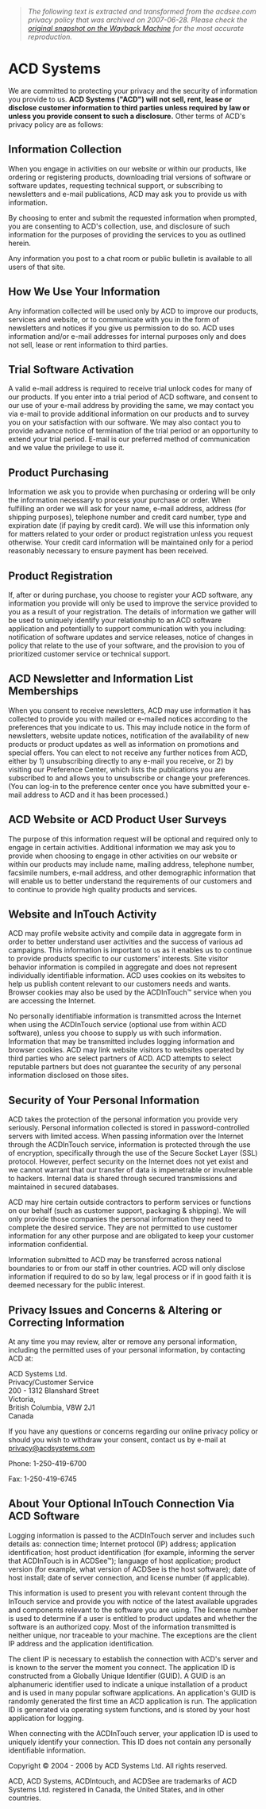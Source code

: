> *The following text is extracted and transformed from the acdsee.com privacy policy that was archived on 2007-06-28. Please check the [original snapshot on the Wayback Machine](https://web.archive.org/web/20070628200341id_/http%3A//www.acdsee.com/privacy) for the most accurate reproduction.*

# ACD Systems

We are committed to protecting your privacy and the security of information you provide to us. **ACD Systems ("ACD") will not sell, rent, lease or disclose customer information to third parties unless required by law or unless you provide consent to such a disclosure.** Other terms of ACD's privacy policy are as follows:

## Information Collection

When you engage in activities on our website or within our products, like ordering or registering products, downloading trial versions of software or software updates, requesting technical support, or subscribing to newsletters and e-mail publications, ACD may ask you to provide us with information.

By choosing to enter and submit the requested information when prompted, you are consenting to ACD's collection, use, and disclosure of such information for the purposes of providing the services to you as outlined herein.

Any information you post to a chat room or public bulletin is available to all users of that site.

## How We Use Your Information

Any information collected will be used only by ACD to improve our products, services and website, or to communicate with you in the form of newsletters and notices if you give us permission to do so. ACD uses information and/or e-mail addresses for internal purposes only and does not sell, lease or rent information to third parties.

## Trial Software Activation

A valid e-mail address is required to receive trial unlock codes for many of our products. If you enter into a trial period of ACD software, and consent to our use of your e-mail address by providing the same, we may contact you via e-mail to provide additional information on our products and to survey you on your satisfaction with our software. We may also contact you to provide advance notice of termination of the trial period or an opportunity to extend your trial period. E-mail is our preferred method of communication and we value the privilege to use it.

## Product Purchasing

Information we ask you to provide when purchasing or ordering will be only the information necessary to process your purchase or order. When fulfilling an order we will ask for your name, e-mail address, address (for shipping purposes), telephone number and credit card number, type and expiration date (if paying by credit card). We will use this information only for matters related to your order or product registration unless you request otherwise. Your credit card information will be maintained only for a period reasonably necessary to ensure payment has been received.

## Product Registration

If, after or during purchase, you choose to register your ACD software, any information you provide will only be used to improve the service provided to you as a result of your registration. The details of information we gather will be used to uniquely identify your relationship to an ACD software application and potentially to support communication with you including: notification of software updates and service releases, notice of changes in policy that relate to the use of your software, and the provision to you of prioritized customer service or technical support.

## ACD Newsletter and Information List Memberships

When you consent to receive newsletters, ACD may use information it has collected to provide you with mailed or e-mailed notices according to the preferences that you indicate to us. This may include notice in the form of newsletters, website update notices, notification of the availability of new products or product updates as well as information on promotions and special offers. You can elect to not receive any further notices from ACD, either by 1) unsubscribing directly to any e-mail you receive, or 2) by visiting our Preference Center, which lists the publications you are subscribed to and allows you to unsubscribe or change your preferences. (You can log-in to the preference center once you have submitted your e-mail address to ACD and it has been processed.)

## ACD Website or ACD Product User Surveys

The purpose of this information request will be optional and required only to engage in certain activities. Additional information we may ask you to provide when choosing to engage in other activities on our website or within our products may include name, mailing address, telephone number, facsimile numbers, e-mail address, and other demographic information that will enable us to better understand the requirements of our customers and to continue to provide high quality products and services.

## Website and InTouch Activity

ACD may profile website activity and compile data in aggregate form in order to better understand user activities and the success of various ad campaigns. This information is important to us as it enables us to continue to provide products specific to our customers' interests. Site visitor behavior information is compiled in aggregate and does not represent individually identifiable information. ACD uses cookies on its websites to help us publish content relevant to our customers needs and wants. Browser cookies may also be used by the ACDInTouch™ service when you are accessing the Internet.

No personally identifiable information is transmitted across the Internet when using the ACDInTouch service (optional use from within ACD software), unless you choose to supply us with such information. Information that may be transmitted includes logging information and browser cookies. ACD may link website visitors to websites operated by third parties who are select partners of ACD. ACD attempts to select reputable partners but does not guarantee the security of any personal information disclosed on those sites.

## Security of Your Personal Information

ACD takes the protection of the personal information you provide very seriously. Personal information collected is stored in password-controlled servers with limited access. When passing information over the Internet through the ACDInTouch service, information is protected through the use of encryption, specifically through the use of the Secure Socket Layer (SSL) protocol. However, perfect security on the Internet does not yet exist and we cannot warrant that our transfer of data is impenetrable or invulnerable to hackers. Internal data is shared through secured transmissions and maintained in secured databases.

ACD may hire certain outside contractors to perform services or functions on our behalf (such as customer support, packaging & shipping). We will only provide those companies the personal information they need to complete the desired service. They are not permitted to use customer information for any other purpose and are obligated to keep your customer information confidential.

Information submitted to ACD may be transferred across national boundaries to or from our staff in other countries. ACD will only disclose information if required to do so by law, legal process or if in good faith it is deemed necessary for the public interest.

## Privacy Issues and Concerns & Altering or Correcting Information

At any time you may review, alter or remove any personal information, including the permitted uses of your personal information, by contacting ACD at:

ACD Systems Ltd.  
Privacy/Customer Service  
200 - 1312 Blanshard Street  
Victoria,  
British Columbia, V8W 2J1  
Canada 

If you have any questions or concerns regarding our online privacy policy or should you wish to withdraw your consent, contact us by e-mail at [privacy@acdsystems.com](mailto:privacy@acdsystems.com)

Phone: 1-250-419-6700

Fax: 1-250-419-6745

## About Your Optional InTouch Connection Via ACD Software

Logging information is passed to the ACDInTouch server and includes such details as: connection time; Internet protocol (IP) address; application identification; host product identification (for example, informing the server that ACDInTouch is in ACDSee™); language of host application; product version (for example, what version of ACDSee is the host software); date of host install; date of server connection, and license number (if applicable).

This information is used to present you with relevant content through the InTouch service and provide you with notice of the latest available upgrades and components relevant to the software you are using. The license number is used to determine if a user is entitled to product updates and whether the software is an authorized copy. Most of the information transmitted is neither unique, nor traceable to your machine. The exceptions are the client IP address and the application identification.

The client IP is necessary to establish the connection with ACD's server and is known to the server the moment you connect. The application ID is constructed from a Globally Unique Identifier (GUID). A GUID is an alphanumeric identifier used to indicate a unique installation of a product and is used in many popular software applications. An application's GUID is randomly generated the first time an ACD application is run. The application ID is generated via operating system functions, and is stored by your host application for logging.

When connecting with the ACDInTouch server, your application ID is used to uniquely identify your connection. This ID does not contain any personally identifiable information.

Copyright © 2004 - 2006 by ACD Systems Ltd. All rights reserved.

ACD, ACD Systems, ACDIntouch, and ACDSee are trademarks of ACD Systems Ltd. registered in Canada, the United States, and in other countries.
